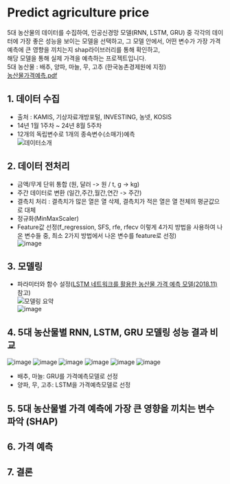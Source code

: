 # Predict agriculture price
5대 농산물의 데이터를 수집하여, 인공신경망 모델(RNN, LSTM, GRU) 중 각각의 데이터에 가장 좋은 성능을 보이는 모델을 선택하고, 
그 모델 안에서, 어떤 변수가 가장 가격예측에 큰 영향을 끼치는지 shap라이브러리를 통해 확인하고,  
해당 모델을 통해 실제 가격을 예측하는 프로젝트입니다.  
5대 농산물 : 배추, 양파, 마늘, 무, 고추 (한국농촌경제원에 지정)  
[농산물가격예측.pdf](https://github.com/user-attachments/files/18297375/default.pdf)
  
## 1. 데이터 수집
* 출처 : KAMIS, 기상자료개방포털, INVESTING, 농넷, KOSIS
* 14년 1월 1주차 ~ 24년 8월 5주차
* 12개의 독립변수로 1개의 종속변수(소매가)예측  
![데이터소개](https://github.com/user-attachments/assets/24f35549-4542-4012-a5fc-ec59984a46a4)  
  
## 2. 데이터 전처리
* 금액/무게 단위 통합 (원, 달러 -> 원 / t, g -> kg)
* 주간 데이터로 변환 (일간,주간,월간,연간 -> 주간)
* 결측치 처리 : 결측치가 많은 열은 열 삭제, 결측치가 적은 열은 열 전체의 평균값으로 대체
* 정규화(MinMaxScaler)
* Feature값 선정(f_regression, SFS, rfe, rfecv 이렇게 4가지 방법을 사용하여 나온 변수들 중, 최소 2가지 방법에서 나온 변수를 feature로 선정)  
![image](https://github.com/user-attachments/assets/f5dc06cc-12bf-4451-9316-63f53aa8b559)  
  
## 3. 모델링
* 파라미터와 함수 설정([LSTM 네트워크를 활용한 농산물 가격 예측 모델(2018.11)](https://scienceon.kisti.re.kr/commons/util/originalView.do?cn=JAKO201809469053682&oCn=JAKO201809469053682&dbt=JAKO&journal=NJOU00292001) 참고)  
![모델링 요약](https://github.com/user-attachments/assets/322dc70d-3c3c-47d0-a2d1-560da29b3dfd)  
![image](https://github.com/user-attachments/assets/aff2cf6b-f3f2-41b3-a059-97a90838b91e)  
  
## 4. 5대 농산물별 RNN, LSTM, GRU 모델링 성능 결과 비교
![image](https://github.com/user-attachments/assets/55c4d2e2-0849-4a68-a1f8-a408e9608a9e)
![image](https://github.com/user-attachments/assets/0d0eeb9a-0074-4fab-a129-41e870650df5)
![image](https://github.com/user-attachments/assets/7b00fad1-74b1-467c-9c9c-92c4d482f1f2)
![image](https://github.com/user-attachments/assets/c93d50cb-5e60-489d-a9d8-917cfd4997aa)
![image](https://github.com/user-attachments/assets/d0048291-4ebb-48a4-9993-4d45bc5f27fb)
![image](https://github.com/user-attachments/assets/189b35c5-bd63-4120-82b8-58ca7d887907)  
* 배추, 마늘: GRU를 가격예측모델로 선정
* 양파, 무, 고추: LSTM을 가격예측모델로 선정  
  
## 5. 5대 농산물별 가격 예측에 가장 큰 영향을 끼치는 변수 파악 (SHAP)

## 6. 가격 예측

## 7. 결론



  
